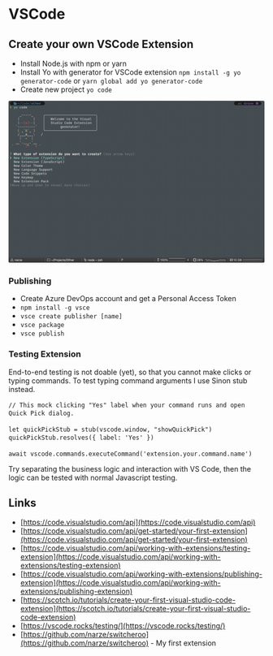 # VSCode

## Create your own VSCode Extension

* Install Node.js with npm or yarn
* Install Yo with generator for VSCode extension `npm install -g yo generator-code` or `yarn global add yo generator-code`
* Create new project `yo code`

![VSCode Extension generator](../.gitbook/assets/image%20%284%29.png)

### Publishing

* Create Azure DevOps account and get a Personal Access Token
* `npm install -g vsce`
* `vsce create publisher [name]`
* `vsce package`
* `vsce publish`

### Testing Extension

End-to-end testing is not doable \(yet\), so that you cannot make clicks or typing commands. To test typing command arguments I use Sinon stub instead.

```text
// This mock clicking "Yes" label when your command runs and open Quick Pick dialog.

let quickPickStub = stub(vscode.window, "showQuickPick")
quickPickStub.resolves({ label: 'Yes' })

await vscode.commands.executeCommand('extension.your.command.name')
```

Try separating the business logic and interaction with VS Code, then the logic can be tested with normal Javascript testing.

## Links

* [https://code.visualstudio.com/api](https://code.visualstudio.com/api)
* [https://code.visualstudio.com/api/get-started/your-first-extension](https://code.visualstudio.com/api/get-started/your-first-extension)
* [https://code.visualstudio.com/api/working-with-extensions/testing-extension](https://code.visualstudio.com/api/working-with-extensions/testing-extension)
* [https://code.visualstudio.com/api/working-with-extensions/publishing-extension](https://code.visualstudio.com/api/working-with-extensions/publishing-extension)
* [https://scotch.io/tutorials/create-your-first-visual-studio-code-extension](https://scotch.io/tutorials/create-your-first-visual-studio-code-extension)
* [https://vscode.rocks/testing/](https://vscode.rocks/testing/)
* [https://github.com/narze/switcheroo](https://github.com/narze/switcheroo) - My first extension

